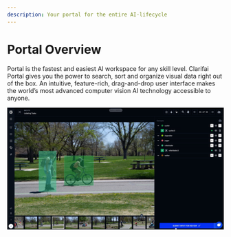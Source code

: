 ```yaml
---
description: Your portal for the entire AI-lifecycle
---
```


# Portal Overview

Portal is the fastest and easiest AI workspace for any skill level. Clarifai Portal gives you the power to search, sort and organize visual data right out of the box. An intuitive, feature-rich, drag-and-drop user interface makes the world’s most advanced computer vision AI technology accessible to anyone.

![](../.gitbook/assets/label_bounding_box%20%281%29%20%284%29%20%284%29%20%286%29%20%285%29.jpg)

